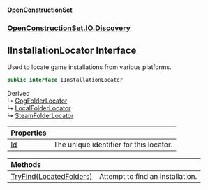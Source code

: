 #### [OpenConstructionSet](index.md 'index')
### [OpenConstructionSet.IO.Discovery](index.md#OpenConstructionSet_IO_Discovery 'OpenConstructionSet.IO.Discovery')
## IInstallationLocator Interface
Used to locate game installations from various platforms.  
```csharp
public interface IInstallationLocator
```

Derived  
&#8627; [GogFolderLocator](5SutPr2lrfLoH95lQlVPRg.md 'OpenConstructionSet.IO.Discovery.GogFolderLocator')  
&#8627; [LocalFolderLocator](rPXbOqKGJHUGKeNPKtAAmA.md 'OpenConstructionSet.IO.Discovery.LocalFolderLocator')  
&#8627; [SteamFolderLocator](BDvQhQsErjN5ilWJbjNpng.md 'OpenConstructionSet.IO.Discovery.SteamFolderLocator')  

| Properties | |
| :--- | :--- |
| [Id](tlCRx8blnAf9atqMJoLYKw.md 'OpenConstructionSet.IO.Discovery.IInstallationLocator.Id') | The unique identifier for this locator.<br/> |

| Methods | |
| :--- | :--- |
| [TryFind(LocatedFolders)](FOq4XE64PWeqicqrwqMb5Q.md 'OpenConstructionSet.IO.Discovery.IInstallationLocator.TryFind(OpenConstructionSet.IO.LocatedFolders)') | Attempt to find an installation.<br/> |
